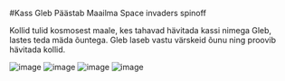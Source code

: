 #Kass Gleb Päästab Maailma
Space invaders spinoff

Kollid tulid kosmosest maale, kes tahavad hävitada kassi nimega Gleb, lastes teda mäda õuntega. Gleb laseb vastu värskeid õunu ning proovib hävitada kollid.

![image](https://github.com/krisdjan/spaceinvader/assets/146323487/a3bc1483-f761-4499-8f59-0e216c3bec4d)
![image](https://github.com/krisdjan/spaceinvader/assets/146323487/2a844bee-4370-45e8-a2d2-a4b822df4dff)
![image](https://github.com/krisdjan/spaceinvader/assets/146323487/80c51a01-560a-444d-ab13-590acae81a7a)
![image](https://github.com/krisdjan/spaceinvader/assets/146323487/21256faf-7e34-40cb-aed5-f77e5b368d33)
